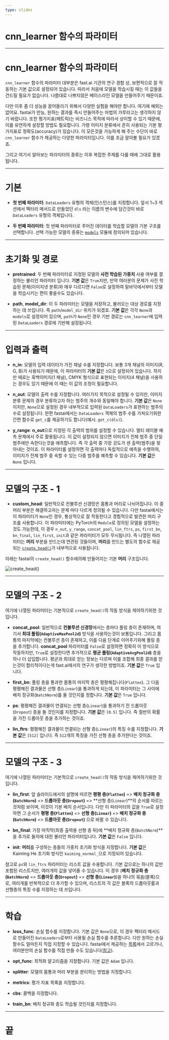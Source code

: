 ```yaml
---
type: slides
---
```


# cnn_learner 함수의 파라미터

---

# cnn_learner 함수의 파라미터

`cnn_learner` 함수의 파라미터 대부분은 fast.ai 기관의 연구 경험 상, 보편적으로 잘 작동하는 기본 값으로 설정되어 있습니다. 따라서 처음에 모델을 학습시킬 때는 이 값들을 건드릴 필요가 없습니다. 나름대로 나쁘지않은 베이스라인 모델을 만들어주기 때문이죠. 

다만 이후 좀 더 성능을 끌어올리기 위해서 다양한 실험을 해야만 합니다. 여기에 예외는 없어요. fastai가 만능, 원하는 결과를 즉시 만들어주는 마법의 가루라고는 생각하지 않기 바랍니다. 또한 평가지표(메트릭)는 비즈니스 목적에 따라서 상이할 수 있기 때문에, 이를 유연하게 설정할 방법도 필요합니다. 가령 이미지 분류에서 흔히 사용되는 기본 평가지표로 정확도(accuracy)가 있습니다. 이 모든것을 가능하게 해 주는 수단이 바로 `cnn_learner` 함수가 제공하는 다양한 파라미터입니다. 이를 조금 알아볼 필요가 있겠죠.

그리고 여기서 알아보는 파라미터의 종류는 이후 복잡한 주제를 다룰 때에 그대로 활용됩니다. 

---

# 기본

- **첫 번째 파라미터**: `DataLoaders` 유형의 객체(인스턴스)를 지정합니다. 앞서 1~3 섹션에서 팩터리 메서드로 만들었던 `dls` 라는 이름의 변수에 담긴것이 바로 `DataLoaders` 유형의 객체입니다. 
  
- **두 번째 파라미터**: 첫 번째 파라미터로 주어진 데이터를 학습할 모델의 기본 구조를 선택합니다. 선택 가능한 모델의 종류는 [`models`](https://github.com/fastai/fastai/blob/master/fastai/vision/models/tvm.py) 모듈에 정의되어 있습니다. 

---
# 초기화 및 경로

- **pretrained**: 두 번째 파라미터로 지정된 모델의 **사전 학습된 가중치** 사용 여부를 결정하는 불리언 파라미터 입니다. **기본 값**은 `True`지만, 만약 여러분의 문제가 사전 학습된 문제(이미지넷 분류)와 매우 다르다면 `False`로 설정하여 밑바닥에서부터 모델을 학습시키는 편이 좋을수도 있습니다.
  
- **path**, **model_dir**: 이 두 파라미터는 모델을 저장하고, 불러오는 대상 경로를 지정하는 데 쓰입니다. 즉 `path`/`model_dir` 위치가 되겠죠. **기본 값**은 각각 `None`과 `models`로 설정되어 있으며, `path`가 `None`인 경우 기반 경로는 `cnn_learner`에 입력된 `DataLoaders` 경로에 기반해 설정됩니다. 

---

# 입력과 출력

- **n_in**: 모델의 입력 데이터가 가진 채널 수를 지정합니다. 보통 3개 채널의 이미지(R, G, B)가 사용되기 때문에, 이 파라미터의 **기본 값**은 `3`으로 설정되어 있습니다. 하지만 때로는 흑백이미지(1 채널), CMYK 형식으로 표현되는 이미지(4 채널)을 사용하는 경우도 있기 때문에 이 때는 이 값의 조정이 필요합니다. 

- **n_out**: 모델의 출력 수를 지정합니다. 여러가지 목적으로 설정될 수 있지만, 이미지 분류 문제의 경우 분류하고자 하는 범주의 개수와 동일해야 합니다. **기본 값**은 `None`이지만, `None`으로 설정된 경우 내부적으로 입력된 `DataLoaders`가 표현하는 범주의 수로 설정됩니다. 한편 fastai에서는 `DataLoaders` 객체의 범주 수를 가져오기위한 간편 함수로 `get_c`를 제공하기도 합니다(예시. `get_c(dls)`). 

- **y_range**: **n_out**으로 지정된 각 출력의 범위를 설정할 수 있습니다. 멀티 레이블 예측 문제에서 주로 활용됩니다. 이 값이 설정되지 않으면 이미지가 전체 범주 중 단일 범주에만 속한다는것을 예측합니다. 즉 각 출력 중 가장 강도가 센 출력(범주)을 찾아내는 것이죠. 이 파라미터를 설정하면 각 출력마다 독립적으로 예측을 수행하여, 이미지가 전체 범주 중 속할 수 있는 다중 범주를 예측할 수 있습니다. **기본 값**은 `None` 입니다.
  
---

# 모델의 구조 - 1

- **custom_head**: 일반적으로 컨볼루션 신경망은 몸통과 머리로 나뉘어집니다. 이 중 머리 부분은 해결하고자는 문제 마다 다르게 정의될 수 있습니다. 다만 fastai에서는 이 파라미터가 `None`인 경우, 통상적으로 잘 작동한다고 경험적으로 발견한 머리 구조를 사용합니다. 이 파라미터에는 PyTorch의 `Module`로 정의된 모델을 설정하는것도 가능한데, 이 경우 `n_out`, `y_range`, `concat_pool`, `lin_ftrs`, `ps`, `first_bn`, `bn_final`, `lin_first`, `init`과 같은 파라미터가 모두 무시됩니다. 즉 나열된 파라미터는 **머리** 부분을 만드는데 연관된 것들이며, **머리**를 만드는 별도의 함수로 제공되는 [`create_head()`](https://docs.fast.ai/vision.learner.html#create_head)가 내부적으로 사용됩니다.

아래는 fastai의 `create_head()` 함수에의해 만들어지는 기본 **머리** 구조입니다.

<img src="https://i.ibb.co/ScV1ShM/Screen-Shot-2022-01-03-at-1-26-58-PM.png" alt="create_head()"/>

---

# 모델의 구조 - 2

여기에 나열된 파라미터는 기본적으로 `create_head()`의 작동 방식을 제어하기위한 것입니다.

- **concat_pool**: 일반적으로 **컨볼루션 신경망**에서는 층마다 풀링 층이 존재하며, 여기서 **최대 풀링(`AdaptiveMaxPool2d`)** 방식을 사용하는것이 보통입니다. 그리고 몸통의 마지막에는 컨볼루션 층이 존재하고, 이를 다음 단계로 이어주기위해 풀링 층을 추가합니다. **concat_pool** 파라미터를 `False`로 설정하면 정확히 이 방식으로 작동하지만, `True`로 설정한다면 추가적으로 **평균 풀링(`AdaptiveAvgPool2d`)** 층을 하나 더 삽입합니다. 평균과 최대로 얻는 정보는 다르며 이를 조합해 최종 결과를 얻는것이 합리적이다는게 fast.ai에서의 연구가 생각한 방법이죠. **기본 값**은 `True` 입니다.

- **first_bn**: 풀링 층을 통과한 몸통의 마지막 층은 평평해집니다(`Flatten`). 그 다음 평평해진 결과물은 선형 층(`Linear`)을 통과하게 되는데, 이 파라미터는 그 사이에 배치 정규화(`BatchNorm`)를 둘 것인지를 정합니다. **기본 값**은 `True` 입니다. 

- **ps**: 평평해진 결과물이 연결되는 선형 층(`Linear`)을 통과하기 전 드롭아웃(`Dropout`) 층을 둘 것인지를 지정합니다. **기본 값**은 `[0.5]` 입니다. 즉 절반의 확률을 가진 드롭아웃 층을 추가하는 것이죠.

- **lin_ftrs**: 평평해진 결과물이 연결되는 선형 층(`Linear`)의 특징 수를 지정합니다. **기본 값**은 `[512]` 입니다. 즉 `512`개의 특징을 가진 선형 층을 추가한다는 것이죠. 

---

# 모델의 구조 - 3

여기에 나열된 파라미터는 기본적으로 `create_head()`의 작동 방식을 제어하기위한 것입니다.

- **lin_first**: 앞 슬라이드에서의 설명에 따르면 **평평 층(`Flatten`)** => **배치 정규화 층(`BatchNorm`)** => **드롭아웃 층(`Dropout`)** => **선형 층(`Linear`)**의 순서를 따르는 것처럼 보이며, 이것이 기본 배치 순서입니다. 다만 이 파라미터의 값을 `True`로 설정하면 그 순서가 **평평 층(`Flatten`)** => **선형 층(`Linear`)** => **배치 정규화 층(`BatchNorm`)** => **드롭아웃 층(`Dropout`)** 으로 바뀔 수 있습니다. 

- **bn_final**: 가장 마직막(최종 출력용 선형 층 뒤)에 **배치 정규화 층(`BatchNorm`)**을 추가로 둘지에 대한 불리언 파라미터입니다. **기본 값**은 `False` 입니다.

- **init**: **머리**를 구성하는 층들의 가중치 초기화 방식을 지정합니다. **기본 값**은 Kaiming He 초기화 방식인 `kaiming_normal_`으로 지정되어 있습니다.

참고로 `ps`와 `lin_ftrs` 파라미터는 리스트 값을 수용합니다. 기본 값으로는 하나의 값만 포함된 리스트지만, 여러개의 값을 넣어줄 수 있습니다. 이 경우 (**배치 정규화 층(`BatchNorm`)** => **드롭아웃 층(`Dropout`)** => **선형 층(`Linear`)**)을 하나의 묶음(블록)으로, 여러개를 반복적으로 더 추가할 수 있으며, 리스트의 각 값은 블록의 드롭아웃률과 선형층의 특징 수를 지정하는 데 쓰입니다. 

---

# 학습

- **loss_func**: 손실 함수를 지정합니다. 기본 값은 `None`으로, 이 경우 팩터리 메서드로 만들어진 `DataLoaders`로부터 사용될 손실 함수를 추론합니다. 다만 원하는 손실 함수도 얼마든지 직접 지정할 수 있습니다. fastai에서 제공하는 [목록](https://docs.fast.ai/losses.html)에서 고르거나, 여러분만의 손실 함수를 직접 만들 수도 있습니다([참고](https://docs.fast.ai/losses.html#BaseLoss)). 

- **opt_func**: 최적화 알고리즘을 지정합니다. 기본 값은 `Adam` 입니다. 

- **splitter**: 모델의 몸통과 머리 부분을 분리하는 방법을 지정합니다.

- **metrics**: 평가 지표 목록을 지정합니다.

- **cbs**: 콜백을 지정합니다.

- **train_bn**: 배치 정규화 층도 학습될 것인지를 지정합니다. 

---

# 끝
